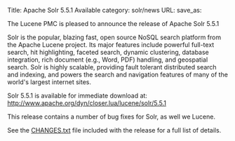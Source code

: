 Title: Apache Solr 5.5.1 Available
category: solr/news
URL: 
save_as: 

The Lucene PMC is pleased to announce the release of Apache Solr 5.5.1

Solr is the popular, blazing fast, open source NoSQL search platform
from the Apache Lucene project. Its major features include powerful
full-text search, hit highlighting, faceted search, dynamic
clustering, database integration, rich document (e.g., Word, PDF)
handling, and geospatial search. Solr is highly scalable, providing
fault tolerant distributed search and indexing, and powers the search
and navigation features of many of the world's largest internet sites.

Solr 5.5.1 is available for immediate download at:
<http://www.apache.org/dyn/closer.lua/lucene/solr/5.5.1>

This release contains a number of bug fixes for Solr, as well we Lucene.

See the [CHANGES.txt](/solr/5_5_1/changes/Changes.html)
file included with the release for a full list of details.

